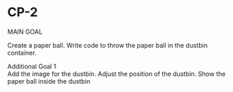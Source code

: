 # CP-2
MAIN GOAL

Create a paper ball.
Write code to throw the paper ball in the dustbin container.

Additional Goal 1	
Add the image for the dustbin.
Adjust the position of the dustbin.
Show the paper ball inside the dustbin